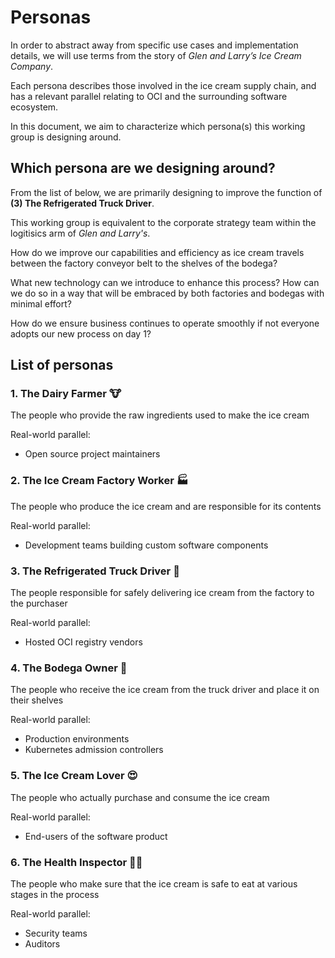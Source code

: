 # Personas

In order to abstract away from specific use cases and
implementation details, we will use terms from the story
of *Glen and Larry’s Ice Cream Company*.

Each persona describes those involved in the
ice cream supply chain, and has a relevant parallel
relating to OCI and the surrounding software ecosystem.

In this document, we aim to characterize which persona(s)
this working group is designing around.

## Which persona are we designing around?

From the list of below, we are primarily designing to improve
the function of
**(3) The Refrigerated Truck Driver**.

This working group is equivalent to the corporate strategy
team within the logitisics arm of *Glen and Larry's*.

How do we improve our capabilities and efficiency as ice cream
travels between the factory conveyor belt to the shelves of the bodega?

What new technology can we introduce to enhance this process?
How can we do so in a way that will be embraced by both factories
and bodegas with minimal effort?

How do we ensure business continues to operate smoothly if
not everyone adopts our new process on day 1?

## List of personas

### 1. The Dairy Farmer 🐮

The people who provide the raw ingredients used to make
the ice cream

Real-world parallel:

- Open source project maintainers

### 2. The Ice Cream Factory Worker 🏭

The people who produce the ice cream and are responsible
for its contents

Real-world parallel:

- Development teams building custom software components

### 3. The Refrigerated Truck Driver 🚚

The people responsible for safely delivering ice cream from
the factory to the purchaser

Real-world parallel:

- Hosted OCI registry vendors

### 4. The Bodega Owner 🏪

The people who receive the ice cream from the truck driver
and place it on their shelves

Real-world parallel:

- Production environments
- Kubernetes admission controllers

### 5. The Ice Cream Lover 😍

The people who actually purchase and consume the ice cream

Real-world parallel:

- End-users of the software product

### 6. The Health Inspector 🕵️‍♀️

The people who make sure that the ice cream is safe to eat
at various stages in the process

Real-world parallel:

- Security teams
- Auditors
